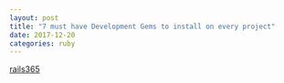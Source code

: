 ```yaml
---
layout: post
title: "7 must have Development Gems to install on every project"
date: 2017-12-20
categories: ruby
---
```


[rails365](http://www.rubyonrails365.com/7-must-have-gems-to-install-on-any-project/)
